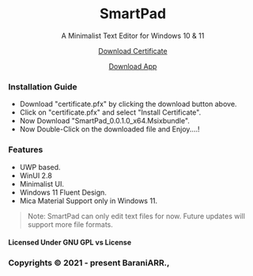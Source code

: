 ﻿<div align="center">
<h1>SmartPad</h1>
<p>A Minimalist Text Editor for Windows 10 & 11</p>
  <a href="https://drive.google.com/uc?id=17PTTp4VrPkvXuz_-VGPi7g8STfK_jBNx&export=download">Download Certificate</a> <p></p>
<a href="https://drive.google.com/uc?id=1DH_p3NvSS-PjIke4AOTDMdORVRIAzKF5&export=download">Download App</a>
</div

##

### Installation Guide
* Download "certificate.pfx" by clicking the download button above.
* Click on "certificate.pfx" and select "Install Certificate".
* Now Download "SmartPad_0.0.1.0_x64.Msixbundle".
* Now Double-Click on the downloaded file and Enjoy....!

### Features
* UWP based.
* WinUI 2.8
* Minimalist UI.
* Windows 11 Fluent Design.
* Mica Material Support only in Windows 11.

> Note: SmartPad can only edit text files for now. Future updates will support more file formats.

#### Licensed Under GNU GPL vs License

### Copyrights © 2021 - present BaraniARR.,
